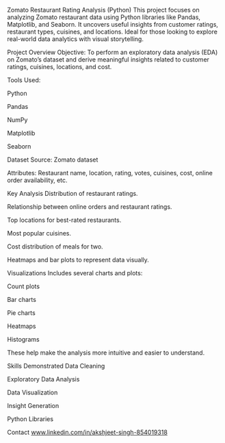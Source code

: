 Zomato Restaurant Rating Analysis (Python)
This project focuses on analyzing Zomato restaurant data using Python libraries like Pandas, Matplotlib, and Seaborn. It uncovers useful insights from customer ratings, restaurant types, cuisines, and locations. Ideal for those looking to explore real-world data analytics with visual storytelling.

Project Overview
Objective: To perform an exploratory data analysis (EDA) on Zomato’s dataset and derive meaningful insights related to customer ratings, cuisines, locations, and cost.

Tools Used:

Python

Pandas

NumPy

Matplotlib

Seaborn

Dataset
Source: Zomato dataset

Attributes: Restaurant name, location, rating, votes, cuisines, cost, online order availability, etc.

Key Analysis
Distribution of restaurant ratings.

Relationship between online orders and restaurant ratings.

Top locations for best-rated restaurants.

Most popular cuisines.

Cost distribution of meals for two.

Heatmaps and bar plots to represent data visually.

Visualizations
Includes several charts and plots:

Count plots

Bar charts

Pie charts

Heatmaps

Histograms

These help make the analysis more intuitive and easier to understand.

Skills Demonstrated
Data Cleaning

Exploratory Data Analysis

Data Visualization

Insight Generation

Python Libraries

Contact
www.linkedin.com/in/akshjeet-singh-854019318



